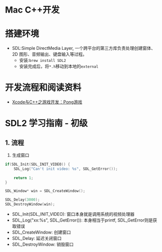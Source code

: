 # Mac C++开发

# 搭建环境
- SDL:Simple DirectMedia Layer, 一个跨平台的第三方库负责处理创建窗体、2D 图形、音频输出、键盘输入等过程。
    - 安装:`brew install SDL2`
    - 安装完成后，将`*.h`移动到本地的`external`

# 开发流程和阅读资料
- [Xcode与C++之游戏开发：Pong游戏](https://blog.csdn.net/guyu2019/article/details/87551008)

# SDL2 学习指南 - 初级

## 1. 流程

1. 生成窗口
```c++
if(SDL_Init(SDL_INIT_VIDEO)) {
    SDL_Log("Can't init video: %s", SDL_GetError());
    
    return 1;
}

SDL_Window* win = SDL_CreateWindow();

SDL_Delay(3000);
SDL_DestroyWindow(win);
```

- SDL_Init(SDL_INIT_VIDEO): 窗口本身就是调用系统的视频处理器
- SDL_Log("xx:%s", SDL_GetError()): 本身相当于printf, SDL_GetError则是获取错误
- SDL_CreateWindow: 创建窗口
- SDL_Delay: 延迟关闭窗口
- SDL_DestroyWindow: 销毁窗口
